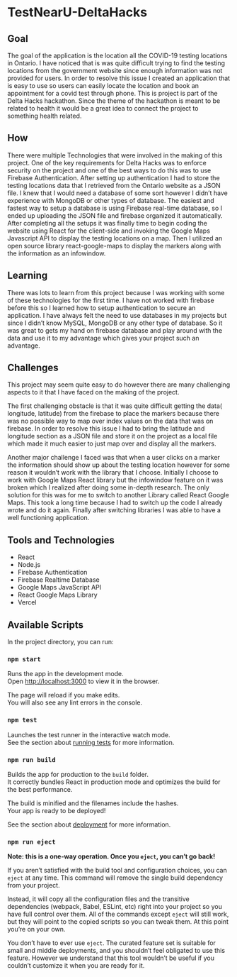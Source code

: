 # TestNearU-DeltaHacks 

## Goal

The goal of the application is the location all the COVID-19 testing locations in Ontario. I have noticed that is was quite difficult trying to find the testing locations from the government website since enough information was not provided for users. In order to resolve this issue I created an application that is easy to use so users can easily locate the location and book an appointment for a covid test through phone. This is project is part of the Delta Hacks hackathon. Since the theme of the hackathon is meant to be related to health it would be a great idea to connect the project to something health related. 

## How

There were multiple Technologies that were involved in the making of this project. One of the key requirements for Delta Hacks was to enforce security on the project and one of the best ways to do this was to use Firebase Authentication. After setting up authentication I had to store the testing locations data that I retrieved from the Ontario website as a JSON file. I knew that I would need a database of some sort however I didn’t have experience with MongoDB or other types of database. The easiest and fastest way to setup a database is using Firebase real-time database, so I ended up uploading the JSON file and firebase organized it automatically. After completing all the setups it was finally time to begin coding the website using React for the client-side and invoking the Google Maps Javascript API to display the testing locations on a map. Then I utilized an open source library react-google-maps to display the markers along with the information as an infowindow. 

## Learning

There was lots to learn from this project because I was working with some of these technologies for the first time. I have not worked with firebase before this so I learned how to setup authentication to secure an application. I have always felt the need to use databases in my projects but since I didn’t know MySQL, MongoDB or any other type of database. So it was great to gets my hand on firebase database and play around with the data and use it to my advantage which gives your project such an advantage. 

## Challenges

This project may seem quite easy to do however there are many challenging aspects to it that I have faced on the making of the project.

The first challenging obstacle is that it was quite difficult  getting the data( longitude, latitude) from the firebase to place the markers because there was no possible way to map over index values on the data that was on firebase. In order to resolve this issue I had to bring the latitude and longitude section as a JSON file and store it on the project as a local file which made it much easier to just map over and display all the markers. 

Another major challenge I faced was that when a user clicks on a marker the information should show up about the testing location however for some reason it wouldn’t work with the library that I choose. Initially I choose to work with Google Maps React library but the infowindow feature on it was broken which I realized after doing some in-depth research. The only solution for this was for me to switch to another Library called React Google Maps. This took a long time because I had to switch up the code I already wrote and do it again. Finally after switching libraries I was able to have a well functioning application.   

## Tools and Technologies

- React
- Node.js
- Firebase Authentication
- Firebase Realtime Database
- Google Maps JavaScript API
- React Google Maps Library
- Vercel


## Available Scripts

In the project directory, you can run:

### `npm start`

Runs the app in the development mode.\
Open [http://localhost:3000](http://localhost:3000) to view it in the browser.

The page will reload if you make edits.\
You will also see any lint errors in the console.

### `npm test`

Launches the test runner in the interactive watch mode.\
See the section about [running tests](https://facebook.github.io/create-react-app/docs/running-tests) for more information.

### `npm run build`

Builds the app for production to the `build` folder.\
It correctly bundles React in production mode and optimizes the build for the best performance.

The build is minified and the filenames include the hashes.\
Your app is ready to be deployed!

See the section about [deployment](https://facebook.github.io/create-react-app/docs/deployment) for more information.

### `npm run eject`

**Note: this is a one-way operation. Once you `eject`, you can’t go back!**

If you aren’t satisfied with the build tool and configuration choices, you can `eject` at any time. This command will remove the single build dependency from your project.

Instead, it will copy all the configuration files and the transitive dependencies (webpack, Babel, ESLint, etc) right into your project so you have full control over them. All of the commands except `eject` will still work, but they will point to the copied scripts so you can tweak them. At this point you’re on your own.

You don’t have to ever use `eject`. The curated feature set is suitable for small and middle deployments, and you shouldn’t feel obligated to use this feature. However we understand that this tool wouldn’t be useful if you couldn’t customize it when you are ready for it.
